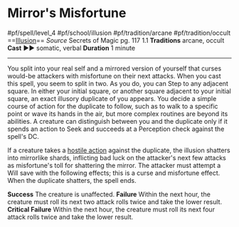 # Mirror's Misfortune
#pf/spell/level_4 #pf/school/illusion #pf/tradition/arcane #pf/tradition/occult
==[Illusion](../../../Traits/Illusion.md)==
*Source* Secrets of Magic pg. 117 1.1
**Traditions** arcane, occult
**Cast** ►► somatic, verbal
**Duration** 1 minute

---
You split into your real self and a mirrored version of yourself that curses would-be attackers with misfortune on their next attacks. When you cast this spell, you seem to split in two. As you do, you can Step to any adjacent square. In either your initial square, or another square adjacent to your initial square, an exact illusory duplicate of you appears. You decide a simple course of action for the duplicate to follow, such as to walk to a specific point or wave its hands in the air, but more complex routines are beyond its abilities. A creature can distinguish between you and the duplicate only if it spends an action to Seek and succeeds at a Perception check against the spell's DC.

If a creature takes a [hostile action](../../../Rules/Hostile%20Actions.md) against the duplicate, the illusion shatters into mirrorlike shards, inflicting bad luck on the attacker's next few attacks as misfortune's toll for shattering the mirror. The attacker must attempt a Will save with the following effects; this is a curse and misfortune effect. When the duplicate shatters, the spell ends.

**Success** The creature is unaffected.
**Failure** Within the next hour, the creature must roll its next two attack rolls twice and take the lower result.
**Critical Failure** Within the next hour, the creature must roll its next four attack rolls twice and take the lower result.